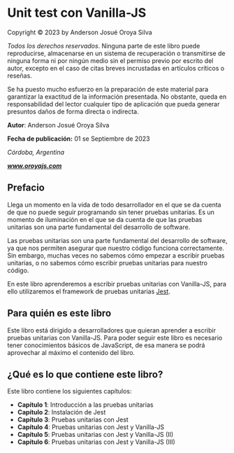 # Unit test con Vanilla-JS

Copyright © 2023 by Anderson Josué Oroya Silva

*Todos los derechos reservados*. Ninguna parte de este libro puede reproducirse, almacenarse en un sistema de recuperación o transmitirse de ninguna forma ni por ningún medio sin el permiso previo por escrito del autor, excepto en el caso de citas breves incrustadas en artículos críticos o reseñas.

Se ha puesto mucho esfuerzo en la preparación de este material para garantizar la exactitud de la información presentada. No obstante, queda en responsabilidad del lector cualquier tipo de aplicación que pueda generar presuntos daños de forma directa o indirecta.

**Autor**: Anderson Josué Oroya Silva

**Fecha de publicación:** 01 se Septiembre de 2023

*Córdoba, Argentina*

***www.oroyajs.com***


## Prefacio

Llega un momento en la vida de todo desarrollador en el que se da cuenta de que no puede seguir programando sin tener pruebas unitarias. Es un momento de iluminación en el que se da cuenta de que las pruebas unitarias son una parte fundamental del desarrollo de software.

Las pruebas unitarias son una parte fundamental del desarrollo de software, ya que nos permiten asegurar que nuestro código funciona correctamente. Sin embargo, muchas veces no sabemos cómo empezar a escribir pruebas unitarias, o no sabemos cómo escribir pruebas unitarias para nuestro código.

En este libro aprenderemos a escribir pruebas unitarias con Vanilla-JS, para ello utilizaremos el framework de pruebas unitarias [Jest](https://jestjs.io/).


## Para quién es este libro

Este libro está dirigido a desarrolladores que quieran aprender a escribir pruebas unitarias con Vanilla-JS. Para poder seguir este libro es necesario tener conocimientos básicos de JavaScript, de esa manera se podrá aprovechar al máximo el contenido del libro.


## ¿Qué es lo que contiene este libro?

Este libro contiene los siguientes capítulos:

- **Capítulo 1**: Introducción a las pruebas unitarias
- **Capítulo 2**: Instalación de Jest
- **Capítulo 3**: Pruebas unitarias con Jest
- **Capítulo 4**: Pruebas unitarias con Jest y Vanilla-JS
- **Capítulo 5**: Pruebas unitarias con Jest y Vanilla-JS (II)
- **Capítulo 6**: Pruebas unitarias con Jest y Vanilla-JS (III)


